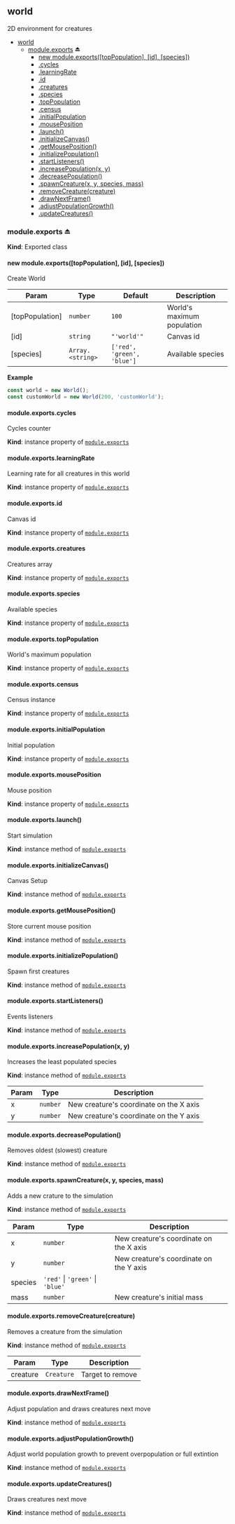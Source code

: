 <a name="module_world"></a>

## world

2D environment for creatures

- [world](#module_world)
  - [module.exports](#exp_module_world--module.exports) ⏏
    - [new module.exports([topPopulation], [id], [species])](#new_module_world--module.exports_new)
    - [.cycles](#module_world--module.exports+cycles)
    - [.learningRate](#module_world--module.exports+learningRate)
    - [.id](#module_world--module.exports+id)
    - [.creatures](#module_world--module.exports+creatures)
    - [.species](#module_world--module.exports+species)
    - [.topPopulation](#module_world--module.exports+topPopulation)
    - [.census](#module_world--module.exports+census)
    - [.initialPopulation](#module_world--module.exports+initialPopulation)
    - [.mousePosition](#module_world--module.exports+mousePosition)
    - [.launch()](#module_world--module.exports+launch)
    - [.initializeCanvas()](#module_world--module.exports+initializeCanvas)
    - [.getMousePosition()](#module_world--module.exports+getMousePosition)
    - [.initializePopulation()](#module_world--module.exports+initializePopulation)
    - [.startListeners()](#module_world--module.exports+startListeners)
    - [.increasePopulation(x, y)](#module_world--module.exports+increasePopulation)
    - [.decreasePopulation()](#module_world--module.exports+decreasePopulation)
    - [.spawnCreature(x, y, species, mass)](#module_world--module.exports+spawnCreature)
    - [.removeCreature(creature)](#module_world--module.exports+removeCreature)
    - [.drawNextFrame()](#module_world--module.exports+drawNextFrame)
    - [.adjustPopulationGrowth()](#module_world--module.exports+adjustPopulationGrowth)
    - [.updateCreatures()](#module_world--module.exports+updateCreatures)

<a name="exp_module_world--module.exports"></a>

### module.exports ⏏

**Kind**: Exported class  
<a name="new_module_world--module.exports_new"></a>

#### new module.exports([topPopulation], [id], [species])

Create World

| Param           | Type                              | Default                                                             | Description                |
| --------------- | --------------------------------- | ------------------------------------------------------------------- | -------------------------- |
| [topPopulation] | <code>number</code>               | <code>100</code>                                                    | World's maximum population |
| [id]            | <code>string</code>               | <code>&quot;&#x27;world&#x27;&quot;</code>                          | Canvas id                  |
| [species]       | <code>Array.&lt;string&gt;</code> | <code>[&#x27;red&#x27;, &#x27;green&#x27;, &#x27;blue&#x27;]</code> | Available species          |

**Example**

```js
const world = new World();
const customWorld = new World(200, 'customWorld');
```

<a name="module_world--module.exports+cycles"></a>

#### module.exports.cycles

Cycles counter

**Kind**: instance property of [<code>module.exports</code>](#exp_module_world--module.exports)  
<a name="module_world--module.exports+learningRate"></a>

#### module.exports.learningRate

Learning rate for all creatures in this world

**Kind**: instance property of [<code>module.exports</code>](#exp_module_world--module.exports)  
<a name="module_world--module.exports+id"></a>

#### module.exports.id

Canvas id

**Kind**: instance property of [<code>module.exports</code>](#exp_module_world--module.exports)  
<a name="module_world--module.exports+creatures"></a>

#### module.exports.creatures

Creatures array

**Kind**: instance property of [<code>module.exports</code>](#exp_module_world--module.exports)  
<a name="module_world--module.exports+species"></a>

#### module.exports.species

Available species

**Kind**: instance property of [<code>module.exports</code>](#exp_module_world--module.exports)  
<a name="module_world--module.exports+topPopulation"></a>

#### module.exports.topPopulation

World's maximum population

**Kind**: instance property of [<code>module.exports</code>](#exp_module_world--module.exports)  
<a name="module_world--module.exports+census"></a>

#### module.exports.census

Census instance

**Kind**: instance property of [<code>module.exports</code>](#exp_module_world--module.exports)  
<a name="module_world--module.exports+initialPopulation"></a>

#### module.exports.initialPopulation

Initial population

**Kind**: instance property of [<code>module.exports</code>](#exp_module_world--module.exports)  
<a name="module_world--module.exports+mousePosition"></a>

#### module.exports.mousePosition

Mouse position

**Kind**: instance property of [<code>module.exports</code>](#exp_module_world--module.exports)  
<a name="module_world--module.exports+launch"></a>

#### module.exports.launch()

Start simulation

**Kind**: instance method of [<code>module.exports</code>](#exp_module_world--module.exports)  
<a name="module_world--module.exports+initializeCanvas"></a>

#### module.exports.initializeCanvas()

Canvas Setup

**Kind**: instance method of [<code>module.exports</code>](#exp_module_world--module.exports)  
<a name="module_world--module.exports+getMousePosition"></a>

#### module.exports.getMousePosition()

Store current mouse position

**Kind**: instance method of [<code>module.exports</code>](#exp_module_world--module.exports)  
<a name="module_world--module.exports+initializePopulation"></a>

#### module.exports.initializePopulation()

Spawn first creatures

**Kind**: instance method of [<code>module.exports</code>](#exp_module_world--module.exports)  
<a name="module_world--module.exports+startListeners"></a>

#### module.exports.startListeners()

Events listeners

**Kind**: instance method of [<code>module.exports</code>](#exp_module_world--module.exports)  
<a name="module_world--module.exports+increasePopulation"></a>

#### module.exports.increasePopulation(x, y)

Increases the least populated species

**Kind**: instance method of [<code>module.exports</code>](#exp_module_world--module.exports)

| Param | Type                | Description                             |
| ----- | ------------------- | --------------------------------------- |
| x     | <code>number</code> | New creature's coordinate on the X axis |
| y     | <code>number</code> | New creature's coordinate on the Y axis |

<a name="module_world--module.exports+decreasePopulation"></a>

#### module.exports.decreasePopulation()

Removes oldest (slowest) creature

**Kind**: instance method of [<code>module.exports</code>](#exp_module_world--module.exports)  
<a name="module_world--module.exports+spawnCreature"></a>

#### module.exports.spawnCreature(x, y, species, mass)

Adds a new crature to the simulation

**Kind**: instance method of [<code>module.exports</code>](#exp_module_world--module.exports)

| Param   | Type                                                                                            | Description                             |
| ------- | ----------------------------------------------------------------------------------------------- | --------------------------------------- |
| x       | <code>number</code>                                                                             | New creature's coordinate on the X axis |
| y       | <code>number</code>                                                                             | New creature's coordinate on the Y axis |
| species | <code>&#x27;red&#x27;</code> \| <code>&#x27;green&#x27;</code> \| <code>&#x27;blue&#x27;</code> |                                         |
| mass    | <code>number</code>                                                                             | New creature's initial mass             |

<a name="module_world--module.exports+removeCreature"></a>

#### module.exports.removeCreature(creature)

Removes a creature from the simulation

**Kind**: instance method of [<code>module.exports</code>](#exp_module_world--module.exports)

| Param    | Type                  | Description      |
| -------- | --------------------- | ---------------- |
| creature | <code>Creature</code> | Target to remove |

<a name="module_world--module.exports+drawNextFrame"></a>

#### module.exports.drawNextFrame()

Adjust population and draws creatures next move

**Kind**: instance method of [<code>module.exports</code>](#exp_module_world--module.exports)  
<a name="module_world--module.exports+adjustPopulationGrowth"></a>

#### module.exports.adjustPopulationGrowth()

Adjust world population growth to prevent overpopulation or full extintion

**Kind**: instance method of [<code>module.exports</code>](#exp_module_world--module.exports)  
<a name="module_world--module.exports+updateCreatures"></a>

#### module.exports.updateCreatures()

Draws creatures next move

**Kind**: instance method of [<code>module.exports</code>](#exp_module_world--module.exports)
